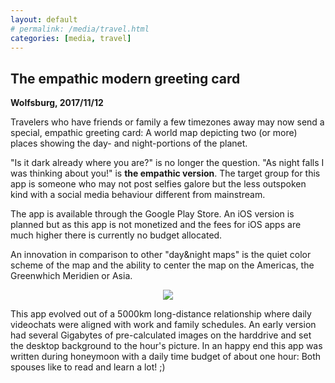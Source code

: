 ```yaml
---
layout: default
# permalink: /media/travel.html
categories: [media, travel]
---
```


## The empathic modern greeting card

**Wolfsburg, 2017/11/12**

Travelers who have friends or family a few timezones away may now send a special, empathic greeting card: A world map depicting two (or more) places showing the day- and night-portions of the planet.

"Is it dark already where you are?" is no longer the question. "As night falls I was thinking about you!" is **the empathic version**. The target group for this app is someone who may not post selfies galore but the less outspoken kind with a social media behaviour different from mainstream.

The app is available through the Google Play Store. An iOS version is planned but as this app is not monetized and the fees for iOS apps are much higher there is currently no budget allocated.

An innovation in comparison to other "day&night maps" is the quiet color scheme of the map and the ability to center the map on the Americas, the Greenwhich Meridien or Asia.

<p align="center">
<img src="{{ "/business/marketing/images/Keep-calm-and-show-empathy.png" | prepend: site.baseurl }}" />
</p>

This app evolved out of a 5000km long-distance relationship where daily videochats were aligned with work and family schedules. An early version had several Gigabytes of pre-calculated images on the harddrive and set the desktop background to the hour's picture. In an happy end this app was written during honeymoon with a daily time budget of about one hour: Both spouses like to read and learn a lot! ;)